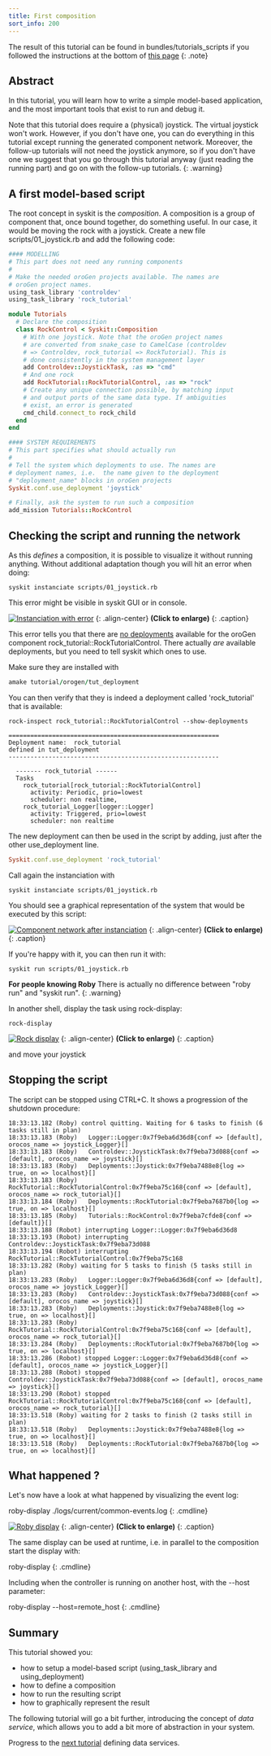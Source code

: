 ```yaml
---
title: First composition
sort_info: 200
---
```


The result of this tutorial can be found in bundles/tutorials_scripts if you
followed the instructions at the bottom of [this page](../tutorials/index.html)
{: .note}

Abstract
------------
In this tutorial, you will learn how to write a simple model-based application,
and the most important tools that exist to run and debug it.

Note that this tutorial does require a (physical) joystick. The virtual joystick
won't work. However, if you don't have one, you can do everything in this
tutorial except running the generated component network. Moreover, the follow-up
tutorials will not need the joystick anymore, so if you don't have one we
suggest that you go through this tutorial anyway (just reading the running part)
and go on with the follow-up tutorials.
{: .warning}

A first model-based script
------------
The root concept in syskit is the _composition_. A
composition is a group of component that, once bound together, do something
useful. In our case, it would be moving the rock with a joystick. Create a new
file scripts/01_joystick.rb and add the following code:

~~~ ruby
#### MODELLING
# This part does not need any running components
#
# Make the needed oroGen projects available. The names are
# oroGen project names.
using_task_library 'controldev'
using_task_library 'rock_tutorial'

module Tutorials
  # Declare the composition
  class RockControl < Syskit::Composition
    # With one joystick. Note that the oroGen project names
    # are converted from snake_case to CamelCase (controldev
    # => Controldev, rock_tutorial => RockTutorial). This is
    # done consistently in the system management layer
    add Controldev::JoystickTask, :as => "cmd"
    # And one rock
    add RockTutorial::RockTutorialControl, :as => "rock"
    # Create any unique connection possible, by matching input
    # and output ports of the same data type. If ambiguities
    # exist, an error is generated
    cmd_child.connect_to rock_child
  end
end

#### SYSTEM REQUIREMENTS
# This part specifies what should actually run
#
# Tell the system which deployments to use. The names are
# deployment names, i.e.  the name given to the deployment
# "deployment_name" blocks in oroGen projects
Syskit.conf.use_deployment 'joystick'

# Finally, ask the system to run such a composition
add_mission Tutorials::RockControl
~~~

Checking the script and running the network
-------------------
As this _defines_ a composition, it is possible to visualize it without
running anything. Without additional adaptation though you will hit an error when doing:

~~~
syskit instanciate scripts/01_joystick.rb
~~~

This error might be visible in syskit GUI or in console. 

[![Instanciation with error](200_instanciate_error_output_thumb.png)](200_instanciate_error_output.png)
{: .align-center}
__(Click to enlarge)__
{: .caption}

This error tells you that there are [no
deployments](../advanced_tutorials/100_deployments.html) available for the
oroGen component rock_tutorial::RockTutorialControl. There actually *are*
available deployments, but you need to tell syskit which ones to use.

Make sure they are installed with

~~~ ruby
amake tutorial/orogen/tut_deployment
~~~

You can then verify that they is indeed a deployment called 'rock_tutorial' that
is available:

~~~
rock-inspect rock_tutorial::RockTutorialControl --show-deployments

==========================================================
Deployment name:  rock_tutorial
defined in tut_deployment
----------------------------------------------------------

  ------- rock_tutorial ------
  Tasks
    rock_tutorial[rock_tutorial::RockTutorialControl]
      activity: Periodic, prio=lowest
      scheduler: non realtime,
    rock_tutorial_Logger[logger::Logger]
      activity: Triggered, prio=lowest
      scheduler: non realtime
~~~

The new deployment can then be used in the script by adding, just after the
other use_deployment line.

~~~ ruby
Syskit.conf.use_deployment 'rock_tutorial'
~~~

Call again the instanciation with

~~~
syskit instanciate scripts/01_joystick.rb
~~~

You should see a graphical representation of the system that would be executed by this script:

[![Component network after instanciation](200_instanciate_output_thumb.png)](200_instanciate_output.png)
{: .align-center}
__(Click to enlarge)__
{: .caption}

If you're happy with it, you can then run it with:

~~~
syskit run scripts/01_joystick.rb
~~~

__For people knowing Roby__ There is actually no difference between "roby run"
and "syskit run".
{: .warning}

In another shell, display the task using rock-display: 

~~~
rock-display
~~~

[![Rock display](200_rock_display_thumb.png)](200_rock_display.png)
{: .align-center}
__(Click to enlarge)__
{: .caption}

and move your joystick

Stopping the script
-------------------
The script can be stopped using CTRL+C. It shows a progression of the shutdown
procedure:

~~~
18:33:13.182 (Roby) control quitting. Waiting for 6 tasks to finish (6 tasks still in plan)
18:33:13.183 (Roby)   Logger::Logger:0x7f9eba6d36d8{conf => [default], orocos_name => joystick_Logger}[]
18:33:13.183 (Roby)   Controldev::JoystickTask:0x7f9eba73d088{conf => [default], orocos_name => joystick}[]
18:33:13.183 (Roby)   Deployments::Joystick:0x7f9eba7488e8{log => true, on => localhost}[]
18:33:13.183 (Roby)   RockTutorial::RockTutorialControl:0x7f9eba75c168{conf => [default], orocos_name => rock_tutorial}[]
18:33:13.184 (Roby)   Deployments::RockTutorial:0x7f9eba7687b0{log => true, on => localhost}[]
18:33:13.185 (Roby)   Tutorials::RockControl:0x7f9eba7cfde8{conf => [default]}[]
18:33:13.188 (Robot) interrupting Logger::Logger:0x7f9eba6d36d8
18:33:13.193 (Robot) interrupting Controldev::JoystickTask:0x7f9eba73d088
18:33:13.194 (Robot) interrupting RockTutorial::RockTutorialControl:0x7f9eba75c168
18:33:13.282 (Roby) waiting for 5 tasks to finish (5 tasks still in plan)
18:33:13.283 (Roby)   Logger::Logger:0x7f9eba6d36d8{conf => [default], orocos_name => joystick_Logger}[]
18:33:13.283 (Roby)   Controldev::JoystickTask:0x7f9eba73d088{conf => [default], orocos_name => joystick}[]
18:33:13.283 (Roby)   Deployments::Joystick:0x7f9eba7488e8{log => true, on => localhost}[]
18:33:13.283 (Roby)   RockTutorial::RockTutorialControl:0x7f9eba75c168{conf => [default], orocos_name => rock_tutorial}[]
18:33:13.284 (Roby)   Deployments::RockTutorial:0x7f9eba7687b0{log => true, on => localhost}[]
18:33:13.286 (Robot) stopped Logger::Logger:0x7f9eba6d36d8{conf => [default], orocos_name => joystick_Logger}[]
18:33:13.288 (Robot) stopped Controldev::JoystickTask:0x7f9eba73d088{conf => [default], orocos_name => joystick}[]
18:33:13.290 (Robot) stopped RockTutorial::RockTutorialControl:0x7f9eba75c168{conf => [default], orocos_name => rock_tutorial}[]
18:33:13.518 (Roby) waiting for 2 tasks to finish (2 tasks still in plan)
18:33:13.518 (Roby)   Deployments::Joystick:0x7f9eba7488e8{log => true, on => localhost}[]
18:33:13.518 (Roby)   Deployments::RockTutorial:0x7f9eba7687b0{log => true, on => localhost}[]
~~~

What happened ?
---------------
Let's now have a look at what happened by visualizing the event log:

roby-display ./logs/current/common-events.log
{: .cmdline}

[![Roby display](200_roby_display_thumb.png)](200_roby_display.png)
{: .align-center}
__(Click to enlarge)__
{: .caption}

The same display can be used at runtime, i.e. in parallel to the composition start the display with:

roby-display
{: .cmdline}

Including when the controller is running on another host, with the --host
parameter:

roby-display --host=remote_host
{: .cmdline}

Summary
-------
This tutorial showed you:
 
  * how to setup a model-based script (using_task_library and using_deployment)
  * how to define a composition
  * how to run the resulting script
  * how to graphically represent the result

The following tutorial will go a bit further, introducing the concept of _data
service_, which allows you to add a bit more of abstraction in your system.

Progress to the [next tutorial](300_services.html) defining data services.
